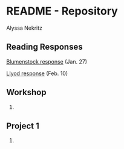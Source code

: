 # README - Repository
Alyssa Nekritz



## Reading Responses
[Blumenstock response](https://github.com/alyssanekk/1-24/blob/master/blumenstock.md) (Jan. 27)

[Llyod response](https://github.com/alyssanekk/index/blob/master/lloyd.md) (Feb. 10)

## Workshop

1. 

## Project 1

1. 
